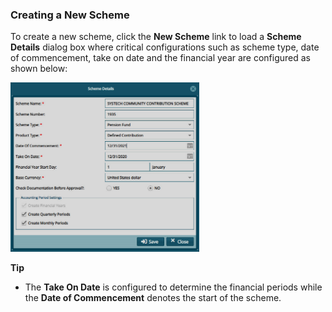 ### Creating a New Scheme

To create a new scheme, click the **New Scheme** link to load a **Scheme Details** dialog box where critical configurations such as scheme type, date of commencement, take on date and the financial year are configured
as shown below:


<img  alt="internet access protocal image" width="60%" height="auto"  class="center"  src="../.vuepress/public/img/media2/schemeM26.png">  


**Tip**

- The **Take On Date** is configured to determine the financial periods while the **Date of Commencement** denotes the start of the scheme.